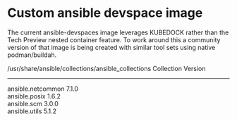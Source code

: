 # Custom ansible devspace image

The current ansible-devspaces image leverages KUBEDOCK rather than the Tech Preview nested container feature. To work around this a community version of that image is being created with similar tool sets using native podman/buildah.

/usr/share/ansible/collections/ansible_collections
Collection        Version
----------------- -------
ansible.netcommon 7.1.0  
ansible.posix     1.6.2  
ansible.scm       3.0.0  
ansible.utils     5.1.2 